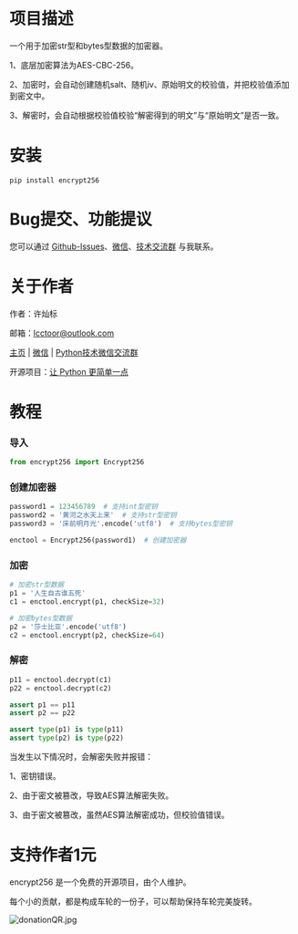 # 项目描述

一个用于加密str型和bytes型数据的加密器。

1、底层加密算法为AES-CBC-256。

2、加密时，会自动创建随机salt、随机iv、原始明文的校验值，并把校验值添加到密文中。

3、解密时，会自动根据校验值校验“解密得到的明文”与“原始明文”是否一致。

# 安装

```
pip install encrypt256
```

# Bug提交、功能提议

您可以通过 [Github-Issues](https://github.com/lcctoor/lccpy/issues)、[微信](https://raw.githubusercontent.com/lcctoor/me/main/author/WeChatQR.jpg)、[技术交流群](https://raw.githubusercontent.com/lcctoor/me/main/ExchangeGroup/PythonTecQR.jpg) 与我联系。

# 关于作者

作者：许灿标

邮箱：lcctoor@outlook.com

[主页](https://github.com/lcctoor/me/blob/main/home.md) | [微信](https://raw.githubusercontent.com/lcctoor/me/main/author/WeChatQR.jpg) | [Python技术微信交流群](https://raw.githubusercontent.com/lcctoor/me/main/ExchangeGroup/PythonTecQR.jpg)

开源项目：[让 Python 更简单一点](https://github.com/lcctoor/lccpy#readme)

# 教程

### 导入

```python
from encrypt256 import Encrypt256
```

### 创建加密器

```python
password1 = 123456789  # 支持int型密钥
password2 = '黄河之水天上来'  # 支持str型密钥
password3 = '床前明月光'.encode('utf8')  # 支持bytes型密钥

enctool = Encrypt256(password1)  # 创建加密器
```

### 加密

```python
# 加密str型数据
p1 = '人生自古谁五死'
c1 = enctool.encrypt(p1, checkSize=32)

# 加密bytes型数据
p2 = '莎士比亚'.encode('utf8')
c2 = enctool.encrypt(p2, checkSize=64)
```

### 解密

```python
p11 = enctool.decrypt(c1)
p22 = enctool.decrypt(c2)

assert p1 == p11
assert p2 == p22

assert type(p1) is type(p11)
assert type(p2) is type(p22)
```

当发生以下情况时，会解密失败并报错：

1、密钥错误。

2、由于密文被篡改，导致AES算法解密失败。

3、由于密文被篡改，虽然AES算法解密成功，但校验值错误。

# 支持作者1元

encrypt256 是一个免费的开源项目，由个人维护。

每个小的贡献，都是构成车轮的一份子，可以帮助保持车轮完美旋转。

![donationQR.jpg](https://raw.githubusercontent.com/lcctoor/me/main/donation/donationQR_1rmb_200_200.jpg)
